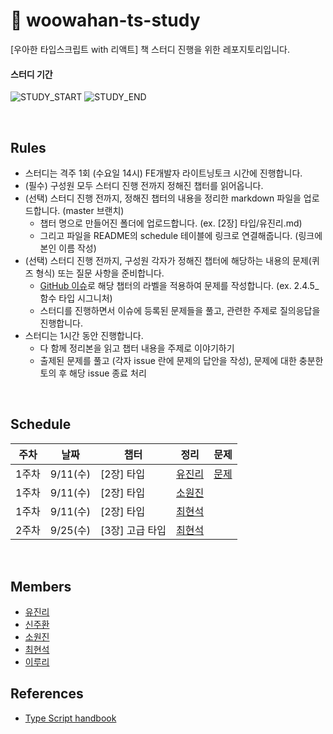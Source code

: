 # 📘 woowahan-ts-study
[우아한 타입스크립트 with 리액트] 책 스터디 진행을 위한 레포지토리입니다.

#### 스터디 기간
![STUDY_START](https://img.shields.io/badge/START-2024--09--11-blue)
![STUDY_END](https://img.shields.io/badge/END-2024--00--00-green)

<br />

## Rules

- 스터디는 격주 1회 (수요일 14시) FE개발자 라이트닝토크 시간에 진행합니다.
- (필수) 구성원 모두 스터디 진행 전까지 정해진 챕터를 읽어옵니다.
- (선택) 스터디 진행 전까지, 정해진 챕터의 내용을 정리한 markdown 파일을 업로드합니다. (master 브랜치)
  - 챕터 명으로 만들어진 폴더에 업로드합니다. (ex. [2장] 타입/유진리.md)
  - 그리고 파일을 README의 schedule 테이블에 링크로 연결해줍니다. (링크에 본인 이름 작성)
- (선택) 스터디 진행 전까지, 구성원 각자가 정해진 챕터에 해당하는 내용의 문제(퀴즈 형식) 또는 질문 사항을 준비합니다.
  - [GitHub 이슈](https://github.com/ogqcorp/woowahan-ts-study/issues)로 해당 챕터의 라벨을 적용하여 문제를 작성합니다. (ex. 2.4.5_함수 타입 시그니처)
  - 스터디를 진행하면서 이슈에 등록된 문제들을 풀고, 관련한 주제로 질의응답을 진행합니다.
- 스터디는 1시간 동안 진행합니다.
  - 다 함께 정리본을 읽고 챕터 내용을 주제로 이야기하기
  - 출제된 문제를 풀고 (각자 issue 란에 문제의 답안을 작성), 문제에 대한 충분한 토의 후 해당 issue 종료 처리

<br />

## Schedule

<table>
<thead>
  <tr>
  <th>주차</th>
  <th>날짜</th>
  <th colspan="2">챕터</th>
  <th>정리</th>
  <th>문제</th>
  </tr>
</thead>
<tbody>
  <tr>
    <td>1주차</td>
    <td align="center">9/11(수)</td>
    <td colspan="2" align="left">[2장] 타입</td>
    <td ><a href="https://github.com/ogqcorp/woowahan-ts-study/blob/master/%5B2%EC%9E%A5%5D%20%ED%83%80%EC%9E%85/%EC%9C%A0%EC%A7%84%EB%A6%AC.md">유진리</a></td>
    <td ><a href="https://github.com/ogqcorp/woowahan-ts-study/issues">문제</a></td>
  </tr>
  <tr>
    <td>1주차</td>
    <td align="center">9/11(수)</td>
    <td colspan="2" align="left">[2장] 타입</td>
    <td ><a href="https://github.com/ogqcorp/woowahan-ts-study/blob/master/%5B2%EC%9E%A5%5D%20%ED%83%80%EC%9E%85/%EC%86%8C%EC%9B%90%EC%A7%84.md">소원진</a></td>
    <td ></td>
  </tr>  
  <tr>
    <td>1주차</td>
    <td align="center">9/11(수)</td>
    <td colspan="2" align="left">[2장] 타입</td>
    <td ><a href="https://github.com/ogqcorp/woowahan-ts-study/blob/master/%5B2%EC%9E%A5%5D%20%ED%83%80%EC%9E%85/%EC%B5%9C%ED%98%84%EC%84%9D.md">최현석</a></td>
    <td ></td>
  </tr>  
    <tr>
    <td>2주차</td>
    <td align="center">9/25(수)</td>
    <td colspan="2" align="left">[3장] 고급 타입</td>
    <td ><a href="https://github.com/ogqcorp/woowahan-ts-study/blob/master/%5B3%EC%9E%A5%5D%20%EA%B3%A0%EA%B8%89%20%ED%83%80%EC%9E%85/%EC%B5%9C%ED%98%84%EC%84%9D.md">최현석</a></td>
    <td ></td>
  </tr>  
<tr>
</tbody>
</table>

<br />

## Members

<ul>
  <li><a href="https://github.com/zzznly">유진리</a></li>
  <li><a href="https://github.com/">신주환</a></li>
  <li><a href="https://github.com/">소원진</a></li>
  <li><a href="https://github.com/cecil1018">최현석</a></li>
  <li><a href="https://github.com/">이루리</a></li>
</ul>

## References

- [Type Script handbook](https://www.typescriptlang.org/ko/docs/handbook/2/basic-types.html)
